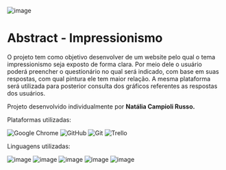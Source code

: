 ![image](https://user-images.githubusercontent.com/125298390/236274141-53957d72-7717-4d54-b36b-585bc52d3285.png)



# Abstract - Impressionismo

O projeto tem como objetivo desenvolver de um website pelo qual o tema impressionismo seja exposto de forma clara. Por meio dele o usuário poderá preencher o questionário no qual será indicado, com base em suas respostas, com qual pintura ele tem maior relação. A mesma plataforma será utilizada para posterior consulta dos gráficos referentes as respostas dos usuários.

Projeto desenvolvido individualmente por <b>Natália Campioli Russo.</b>

Plataformas utilizadas:

![Google Chrome](https://img.shields.io/badge/Google%20Chrome-4285F4?style=for-the-badge&logo=GoogleChrome&logoColor=white) 
![GitHub](https://img.shields.io/badge/github-%23121011.svg?style=for-the-badge&logo=github&logoColor=white)
![Git](https://img.shields.io/badge/git-%23F05033.svg?style=for-the-badge&logo=git&logoColor=white)
![Trello](https://img.shields.io/badge/Trello-%23026AA7.svg?style=for-the-badge&logo=Trello&logoColor=white)

Linguagens utilizadas:

![image](https://img.shields.io/badge/HTML5-E34F26?style=for-the-badge&logo=html5&logoColor=white)
![image](https://img.shields.io/badge/CSS3-1572B6?style=for-the-badge&logo=css3&logoColor=white)
![image](https://img.shields.io/badge/MySQL-00000F?style=for-the-badge&logo=mysql&logoColor=white)
![image](https://img.shields.io/badge/JavaScript-F7DF1E?style=for-the-badge&logo=javascript&logoColor=black)
![image](https://img.shields.io/badge/Node.js-43853D?style=for-the-badge&logo=node.js&logoColor=white)
